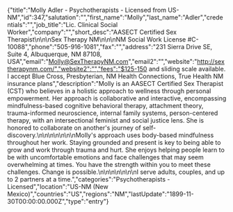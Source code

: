{"title":"Molly Adler - Psychotherapists - Licensed from US-NM","id":347,"salutation":"","first_name":"Molly","last_name":"Adler","credentials":"","job_title":"Lic. Clinical Social Worker","company":"","short_desc":"AASECT Certified Sex Therapist\n\n\nSex Therapy NM\n\n\nNM Social Work License #C-10088","phone":"505-916-1081","fax":"","address":"231 Sierra Drive SE, Suite 4, Albuquerque, NM 87108, USA","email":"Molly@SexTherapyNM.com","email2":"","website":"http://sextherapynm.com/","website2":"","fees":"$125-150 and sliding scale available. I accept Blue Cross, Presbyterian, NM Health Connections, True Health NM insurance plans","description":"Molly is an AASECT Certified Sex Therapist (CST) who believes in a holistic approach to wellness through personal empowerment. Her approach is collaborative and interactive, encompassing mindfulness-based cognitive behavioral therapy, attachment theory, trauma-informed neuroscience, internal family systems, person-centered therapy, with an intersectional feminist and social justice lens. She is honored to collaborate on another's journey of self-discovery.\n\n\n\n\n\n\nMolly's approach uses body-based mindfulness throughout her work. Staying grounded and present is key to being able to grow and work through trauma and hurt. She enjoys helping people learn to be with uncomfortable emotions and face challenges that may seem overwhelming at times. You have the strength within you to meet these challenges. Change is possible.\n\n\n\n\n\n\nI serve adults, couples, and up to 2 partners at a time.","categories":"Psychotherapists - Licensed","location":"US-NM (New Mexico)","countries":"US","regions":"NM","lastUpdate":"1899-11-30T00:00:00.000Z","type":"entry"}
